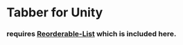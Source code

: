 # Tabber for Unity
### requires [Reorderable-List](https://github.com/cfoulston/Unity-Reorderable-List) which is included here.

